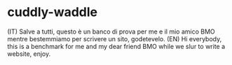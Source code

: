 # cuddly-waddle
(IT) Salve a tutti, questo è un banco di prova per me e il mio amico BMO mentre bestemmiamo per scrivere un sito, godetevelo.
(EN) Hi everybody, this is a benchmark for me and my dear friend BMO while we slur to write a website, enjoy.
